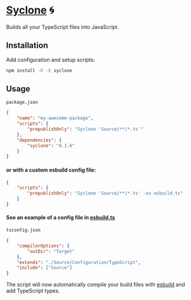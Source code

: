# [Syclone] 🌀

Builds all your TypeScript files into JavaScript.

## Installation

Add configuration and setup scripts:

```sh
npm install -D -E syclone
```

## Usage

`package.json`

```json
{
	"name": "my-awesome-package",
	"scripts": {
		"prepublishOnly": "Syclone 'Source/**/*.ts'"
	},
	"dependencies": {
		"syclone": "0.1.6"
	}
}
```

#### or with a custom esbuild config file:

```json
{
	"scripts": {
		"prepublishOnly": "Syclone 'Source/**/*.ts' -es esbuild.ts"
	}
}
```

#### See an example of a config file in [esbuild.ts](Source/Configuration/esbuild.ts)

`tsconfig.json`

```json
{
	"compilerOptions": {
		"outDir": "Target"
	},
	"extends": "./Source/Configuration/TypeScript",
	"include": ["Source"]
}
```

The script will now automatically compile your build files with [esbuild] and
add TypeScript types.

[Syclone]: https://npmjs.org/syclone
[esbuild]: https://npmjs.org/esbuild
